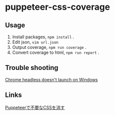 # puppeteer-css-coverage

## Usage

1. Install packages, `npm install` .
1. Edit json, `vim url.json`
1. Output coverage, `npm run coverage` .
1. Convert coverage to html, `npm run report` .

## Trouble shooting

[Chrome headless doesn't launch on Windows](https://github.com/puppeteer/puppeteer/blob/v5.2.1/docs/troubleshooting.md#chrome-headless-doesnt-launch-on-windows)

## Links

[Puppeteerで不要なCSSを消す](https://blog.cybozu.io/entry/2019/08/20/170000)
